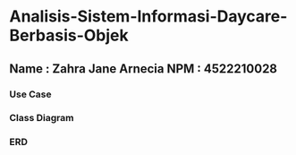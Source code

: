 # Analisis-Sistem-Informasi-Daycare-Berbasis-Objek
<h2>Name : Zahra Jane Arnecia
    NPM  : 4522210028</h2>
<h3>Use Case</h3>
<h3>Class Diagram</h3>
<h3>ERD</h3>

